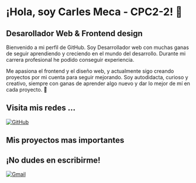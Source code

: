 <div style="text-decoration:none;">
<h1>¡Hola, soy Carles Meca - CPC2-2! 👋</h1>
<h2>Desarollador Web & Frontend design</h2>
</div>

Bienvenido a mi perfil de GitHub. 
Soy Desarrollador web con muchas ganas de seguir aprendiendo y creciendo en el mundo del desarrollo.
Durante mi carrera profesional he podido conseguir experiencia.

Me apasiona el frontend y el diseño web, y actualmente sigo creando proyectos por mi cuenta para seguir mejorando.
Soy autodidacta, curioso y creativo, siempre con ganas de aprender algo nuevo y dar lo mejor de mí en cada proyecto. 🚀

## Visita mis redes ...
[![GitHub](https://img.shields.io/badge/GitHub-181717?style=for-the-badge&logo=github&logoColor=white)](https://github.com/CPC2-2) 

## Mis proyectos mas importantes

## ¡No dudes en escribirme! 
[![Gmail](https://img.shields.io/badge/Gmail-D14836?style=for-the-badge&logo=gmail&logoColor=white)](mailto:cmt.deve@gmail.com)

